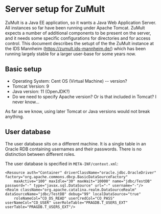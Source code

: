 # Server setup for ZuMult

ZuMult is a Java EE application, so it wants a Java Web Application Server. All instances so far have been running under Apache Tomcat. 
ZuMult expects a number of additional components to be present on the server, and it needs some specific configurations for directories and for access control.
This document describes the setupt of the the ZuMult instance at the IDS Mannheim (https://zumult.ids-mannheim.de/) 
which has been running largely stable for a larger user-base for some years now.

## Basic setup

* Operating System: Cent OS (Virtual Machine) -- version?
* Tomcat Version: 9
* Java version: 11 (OpenJDK?)
* Do we need to specify Apache version? Or is that included in Tomcat? I never know...

As far as we know, using later Tomcat or Java versions would not break anything. 

## User database

The user database sits on a different machine. It is a single table in an Oracle RDB containing usernames and their passwords. There is no distinction between different roles. 

The user database is specified in `META-INF/context.xml`:

```
<Resource auth="Container" driverClassName="oracle.jdbc.OracleDriver" factory="org.apache.commons.dbcp.BasicDataSourceFactory" 
    maxActive="100" maxIdle="30" maxWait="10000" name="jdbc/TestDB" password="-" type="javax.sql.DataSource" url="-" username="-"/>
<Realm className="org.apache.catalina.realm.DataSourceRealm" dataSourceName="jdbc/TestDB" debug="99" localDataSource="true" 
    roleNameCol="CO_DS_READ" userCredCol="CO_PASS" userNameCol="CO_USER" userRoleTable="PRAGDB.T_USERS_EXT" userTable="PRAGDB.T_USERS_EXT"/>
```


  



